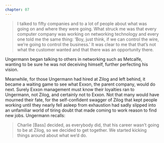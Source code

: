 ```yaml
---
chapter: 07
---
```

>I talked to fifty companies and to a lot of people about what was going on and where they were going. What struck me was that every computer company was working on networking technology and every one told me the same thing: ‘Boy, just think, if we can control the wire, we’re going to control the business.’ It was clear to me that that’s not what the customer wanted and that there was an opportunity there.

Ungermann began talking to others in networking such as Metcalfe, wanting to be sure he was not deceiving himself, further perfecting his vision.

Meanwhile, for those Ungermann had hired at Zilog and left behind, it became a waiting game to see what Exxon, the parent company, would do next. Surely Exxon management must know their loyalties ran to Ungermann, not Zilog, and certainly not to Exxon. Not that many would have mourned their fate, for the self-confident swagger of Zilog that kept people working until they nearly fell asleep from exhaustion had sadly slipped into an unfamiliar world of tiring doubt that made coming to work reason to find new jobs. Ungermann recalls:

>Charlie [Bass] decided, as everybody did, that his career wasn’t going to be at Zilog, so we decided to get together. We started kicking things around about what we’d do.